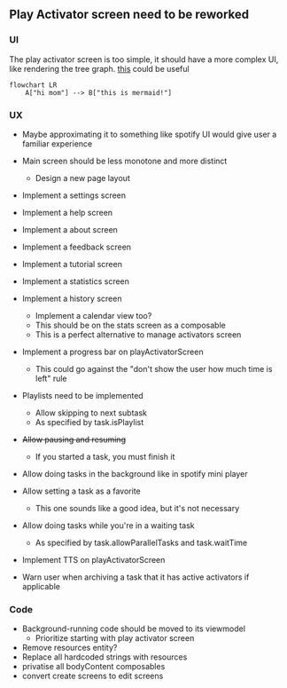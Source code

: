 ## Play Activator screen need to be reworked

### UI

The play activator screen is too simple, it should have a more complex UI, like rendering the tree
graph. [this](https://github.com/patrykandpatrick/vico?tab=Apache-2.0-1-ov-file#readme) could be
useful

```mermaid
flowchart LR
    A["hi mom"] --> B["this is mermaid!"]
```

### UX

- Maybe approximating it to something like spotify UI would give user a familiar experience
- Main screen should be less monotone and more distinct
    - Design a new page layout
- Implement a settings screen
- Implement a help screen
- Implement a about screen
- Implement a feedback screen
- Implement a tutorial screen
- Implement a statistics screen
- Implement a history screen
    - Implement a calendar view too?
    - This should be on the stats screen as a composable
    - This is a perfect alternative to manage activators screen
- Implement a progress bar on playActivatorScreen
  - This could go against the "don't show the user how much time is left" rule

- Playlists need to be implemented
    - Allow skipping to next subtask
    - As specified by task.isPlaylist
- ~~Allow pausing and resuming~~
    - If you started a task, you must finish it
- Allow doing tasks in the background like in spotify mini player
- Allow setting a task as a favorite
    - This one sounds like a good idea, but it's not necessary
- Allow doing tasks while you're in a waiting task
    - As specified by task.allowParallelTasks and task.waitTime
- Implement TTS on playActivatorScreen
- Warn user when archiving a task that it has active activators if applicable

### Code

- Background-running code should be moved to its viewmodel
    - Prioritize starting with play activator screen
- Remove resources entity?
- Replace all hardcoded strings with resources
- privatise all bodyContent composables
- convert create screens to edit screens
